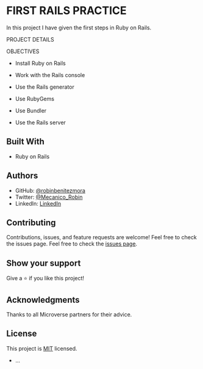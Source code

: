 # FIRST RAILS PRACTICE

In this project I have given the first steps in Ruby on Rails.

PROJECT DETAILS

OBJECTIVES

* Install Ruby on Rails

* Work with the Rails console

* Use the Rails generator

* Use RubyGems

* Use Bundler

* Use the Rails server


## Built With

* Ruby on Rails

## Authors

- GitHub: [@robinbenitezmora](https://github.com/robinbenitezmora)
- Twitter: [@Mecanico_Robin](https://twitter.com/mecanico_robin)
- LinkedIn: [LinkedIn](https://www.linkedin.com/in/robin-benitez-mora/)

## Contributing
Contributions, issues, and feature requests are welcome!
Feel free to check the issues page.
Feel free to check the [issues page](../../issues/).
​
## Show your support
Give a ⭐️ if you like this project!
## Acknowledgments 
Thanks to all Microverse partners for their advice.
## License
This project is [MIT](./MIT.md) licensed.


* ...
